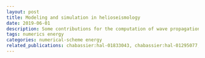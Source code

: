 ```yaml
---
layout: post
title: Modeling and simulation in helioseismology
date: 2019-06-01
description: Some contributions for the computation of wave propagation in the Sun 
tags: numerics energy
categories: numerical-scheme energy 
related_publications: chabassier:hal-01833043, chabassier:hal-01295077, chabassier:hal-02320521, fournier:hal-01622697, barucq:hal-01581834, gizon:hal-01403332, 
---
```

